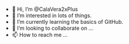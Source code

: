 - 👋 Hi, I’m @CalaVera2xPlus
- 👀 I’m interested in lots of things.
- 🌱 I’m currently learning the basics of GitHub.
- 💞️ I’m looking to collaborate on ...
- 📫 How to reach me ...

<!---
CalaVera2xPlus/CalaVera2xPlus is a ✨ special ✨ repository because its `README.md` (this file) appears on your GitHub profile.
You can click the Preview link to take a look at your changes.
--->
